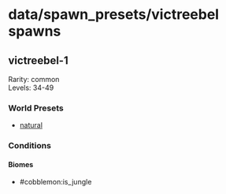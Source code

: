 # data/spawn_presets/victreebel spawns  
  
## victreebel-1  
Rarity: common  
Levels: 34-49  
  
### World Presets  
* [natural](/data/world_presets/natural.md)  
  
### Conditions  
  
#### Biomes  
  * #cobblemon:is_jungle
  
